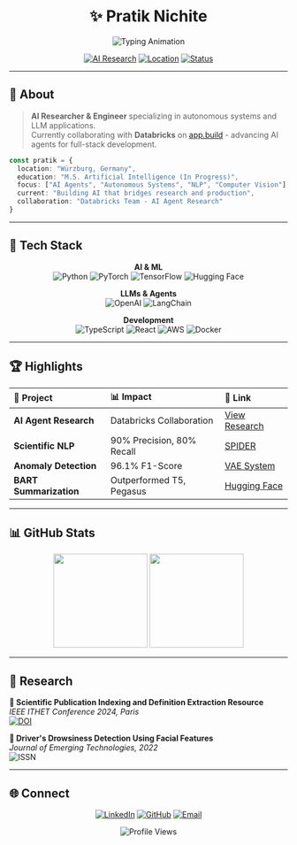 <div align="center">

# ✨ Pratik Nichite

<img src="https://readme-typing-svg.herokuapp.com?font=JetBrains+Mono&weight=600&size=32&duration=3000&pause=500&color=00D8FF&center=true&vCenter=true&width=600&lines=AI+Researcher+%26+Engineer;Building+Autonomous+Systems;Collaborating+with+Databricks;Open+Source+Contributor" alt="Typing Animation" />

[![AI Research](https://img.shields.io/badge/AI_Research-3%2B_Years-00D8FF?style=for-the-badge&logoColor=white)](https://github.com/PratikNichite)
[![Location](https://img.shields.io/badge/📍_Würzburg-Germany-FF6B9D?style=for-the-badge)](https://maps.google.com/?q=Würzburg,Germany)
[![Status](https://img.shields.io/badge/Status-Open_to_Opportunities-4ECDC4?style=for-the-badge)](mailto:your-email@example.com)

</div>

---

## 🎯 About

> **AI Researcher & Engineer** specializing in autonomous systems and LLM applications.  
> Currently collaborating with **Databricks** on [app.build](https://www.app.build/) - advancing AI agents for full-stack development.

```typescript
const pratik = {
  location: "Würzburg, Germany",
  education: "M.S. Artificial Intelligence (In Progress)",
  focus: ["AI Agents", "Autonomous Systems", "NLP", "Computer Vision"],
  current: "Building AI that bridges research and production",
  collaboration: "Databricks Team - AI Agent Research"
}
```

---

## 🚀 Tech Stack

<div align="center">

**AI & ML**  
![Python](https://img.shields.io/badge/Python-3776AB?style=flat-square&logo=python&logoColor=white)
![PyTorch](https://img.shields.io/badge/PyTorch-EE4C2C?style=flat-square&logo=pytorch&logoColor=white)
![TensorFlow](https://img.shields.io/badge/TensorFlow-FF6F00?style=flat-square&logo=tensorflow&logoColor=white)
![Hugging Face](https://img.shields.io/badge/🤗_Hugging_Face-FFD21E?style=flat-square&logoColor=black)

**LLMs & Agents**  
![OpenAI](https://img.shields.io/badge/OpenAI-412991?style=flat-square&logo=openai&logoColor=white)
![LangChain](https://img.shields.io/badge/LangChain-1C3C3C?style=flat-square&logoColor=white)

**Development**  
![TypeScript](https://img.shields.io/badge/TypeScript-3178C6?style=flat-square&logo=typescript&logoColor=white)
![React](https://img.shields.io/badge/React-61DAFB?style=flat-square&logo=react&logoColor=black)
![AWS](https://img.shields.io/badge/AWS-232F3E?style=flat-square&logo=amazon-aws&logoColor=white)
![Docker](https://img.shields.io/badge/Docker-2496ED?style=flat-square&logo=docker&logoColor=white)

</div>

---

## 🏆 Highlights

<div align="center">

| 🎯 **Project** | 📊 **Impact** | 🔗 **Link** |
|:---|:---|:---|
| **AI Agent Research** | Databricks Collaboration | [View Research](https://github.com/keugenek/app.build-eval-docs) |
| **Scientific NLP** | 90% Precision, 80% Recall | [SPIDER](https://github.com/Sah-Pranav/SPIDER) |
| **Anomaly Detection** | 96.1% F1-Score | [VAE System](https://github.com/PratikNichite/Anomaly-Detection-for-Infrastructure-Monitoring) |
| **BART Summarization** | Outperformed T5, Pegasus | [Hugging Face](https://github.com/PratikNichite/Semantics_Group_Tasks) |

</div>

---

## 📊 GitHub Stats

<div align="center">
  <img height="170" src="https://github-readme-stats.vercel.app/api?username=PratikNichite&show_icons=true&theme=react&hide_border=true&count_private=true" />
  <img height="170" src="https://github-readme-stats.vercel.app/api/top-langs/?username=PratikNichite&layout=compact&theme=react&hide_border=true" />
</div>

---

## 📑 Research

**🔬 Scientific Publication Indexing and Definition Extraction Resource**  
*IEEE ITHET Conference 2024, Paris*  
[![DOI](https://img.shields.io/badge/DOI-10.1109%2FITHET61869.2024.10837640-0066CC?style=flat-square)](https://doi.org/10.1109/ITHET61869.2024.10837640)

**🚗 Driver's Drowsiness Detection Using Facial Features**  
*Journal of Emerging Technologies, 2022*  
![ISSN](https://img.shields.io/badge/ISSN-2349--5162-green?style=flat-square)

---

## 🌐 Connect

<div align="center">

[![LinkedIn](https://img.shields.io/badge/LinkedIn-0077B5?style=for-the-badge&logo=linkedin&logoColor=white)](https://linkedin.com/in/pratik-nichite)
[![GitHub](https://img.shields.io/badge/GitHub-100000?style=for-the-badge&logo=github&logoColor=white)](https://github.com/PratikNichite)
[![Email](https://img.shields.io/badge/Email-D14836?style=for-the-badge&logo=gmail&logoColor=white)](mailto:your-email@example.com)

<img src="https://komarev.com/ghpvc/?username=PratikNichite&label=Profile%20Views&color=00D8FF&style=flat-square" alt="Profile Views" />

</div>
